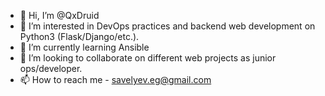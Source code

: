 - 👋 Hi, I’m @QxDruid
- 👀 I’m interested in DevOps practices and backend web development on Python3 (Flask/Django/etc.).
- 🌱 I’m currently learning Ansible
- 💞️ I’m looking to collaborate on different web projects as junior ops/developer.
- 📫 How to reach me - savelyev.eg@gmail.com

<!---
QxDruid/QxDruid is a ✨ special ✨ repository because its `README.md` (this file) appears on your GitHub profile.
You can click the Preview link to take a look at your changes.
--->
